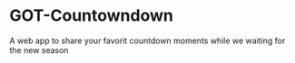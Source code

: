 # GOT-Countowndown
A web app to share your favorit countdown moments while we waiting for the new season
